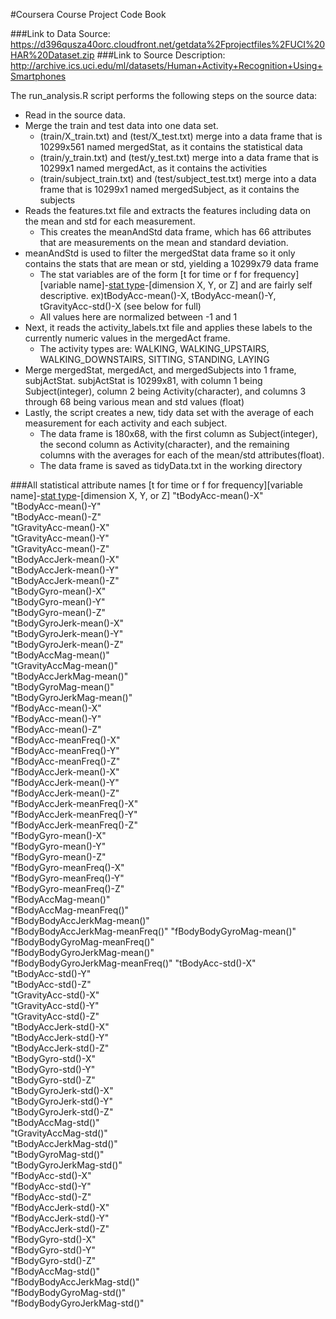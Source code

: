 #Coursera Course Project Code Book

###Link to Data Source: https://d396qusza40orc.cloudfront.net/getdata%2Fprojectfiles%2FUCI%20HAR%20Dataset.zip
###Link to Source Description: http://archive.ics.uci.edu/ml/datasets/Human+Activity+Recognition+Using+Smartphones

The run_analysis.R script performs the following steps on the source data:
* Read in the source data.
* Merge the train and test data into one data set.
	* (train/X_train.txt) and (test/X_test.txt) merge into a data frame that is 10299x561 named mergedStat, as it contains the statistical data
	* (train/y_train.txt) and (test/y_test.txt) merge into a data frame that is 10299x1 named mergedAct, as it contains the activities
	* (train/subject_train.txt) and (test/subject_test.txt) merge into a data frame that is 10299x1 named mergedSubject, as it contains the subjects
* Reads the features.txt file and extracts the features including data on the mean and std for each measurement. 
	* This creates the meanAndStd data frame, which has 66 attributes that are measurements on the mean and standard deviation.
* meanAndStd is used to filter the mergedStat data frame so it only contains the stats that are mean or std, yielding a 10299x79 data frame
	* The stat variables are of the form [t for time or f for frequency][variable name]-[stat type]()-[dimension X, Y, or Z] and are fairly self descriptive. ex)tBodyAcc-mean()-X, tBodyAcc-mean()-Y, tGravityAcc-std()-X (see below for full)
	* All values here are normalized between -1 and 1
* Next, it reads the activity_labels.txt file and applies these labels to the currently numeric values in the mergedAct frame.
	* The activity types are: WALKING, WALKING_UPSTAIRS, WALKING_DOWNSTAIRS, SITTING, STANDING, LAYING
* Merge mergedStat, mergedAct, and mergedSubjects into 1 frame, subjActStat. subjActStat is 10299x81, with column 1 being Subject(integer), column 2 being Activity(character), and columns 3 through 68 being various mean and std values (float)
* Lastly, the script creates a new, tidy data set with the average of each measurement for each activity and each subject. 
	* The data frame is 180x68, with the first column as Subject(integer), the second column as Activity(character), and the remaining columns with the averages for each of the mean/std attributes(float).
	* The data frame is saved as tidyData.txt in the working directory

###All statistical attribute names   [t for time or f for frequency][variable name]-[stat type]()-[dimension X, Y, or Z]
"tBodyAcc-mean()-X"               
"tBodyAcc-mean()-Y"              
"tBodyAcc-mean()-Z"               
"tGravityAcc-mean()-X"           
"tGravityAcc-mean()-Y"            
"tGravityAcc-mean()-Z"           
"tBodyAccJerk-mean()-X"           
"tBodyAccJerk-mean()-Y"          
"tBodyAccJerk-mean()-Z"           
"tBodyGyro-mean()-X"             
"tBodyGyro-mean()-Y"              
"tBodyGyro-mean()-Z"             
"tBodyGyroJerk-mean()-X"          
"tBodyGyroJerk-mean()-Y"         
"tBodyGyroJerk-mean()-Z"          
"tBodyAccMag-mean()"             
"tGravityAccMag-mean()"           
"tBodyAccJerkMag-mean()"         
"tBodyGyroMag-mean()"             
"tBodyGyroJerkMag-mean()"        
"fBodyAcc-mean()-X"               
"fBodyAcc-mean()-Y"              
"fBodyAcc-mean()-Z"               
"fBodyAcc-meanFreq()-X"          
"fBodyAcc-meanFreq()-Y"           
"fBodyAcc-meanFreq()-Z"          
"fBodyAccJerk-mean()-X"           
"fBodyAccJerk-mean()-Y"          
"fBodyAccJerk-mean()-Z"           
"fBodyAccJerk-meanFreq()-X"      
"fBodyAccJerk-meanFreq()-Y"       
"fBodyAccJerk-meanFreq()-Z"      
"fBodyGyro-mean()-X"              
"fBodyGyro-mean()-Y"             
"fBodyGyro-mean()-Z"              
"fBodyGyro-meanFreq()-X"         
"fBodyGyro-meanFreq()-Y"          
"fBodyGyro-meanFreq()-Z"         
"fBodyAccMag-mean()"              
"fBodyAccMag-meanFreq()"         
"fBodyBodyAccJerkMag-mean()"      
"fBodyBodyAccJerkMag-meanFreq()" 
"fBodyBodyGyroMag-mean()"         
"fBodyBodyGyroMag-meanFreq()"    
"fBodyBodyGyroJerkMag-mean()"     
"fBodyBodyGyroJerkMag-meanFreq()"
"tBodyAcc-std()-X"                
"tBodyAcc-std()-Y"               
"tBodyAcc-std()-Z"                
"tGravityAcc-std()-X"            
"tGravityAcc-std()-Y"             
"tGravityAcc-std()-Z"            
"tBodyAccJerk-std()-X"            
"tBodyAccJerk-std()-Y"           
"tBodyAccJerk-std()-Z"            
"tBodyGyro-std()-X"              
"tBodyGyro-std()-Y"               
"tBodyGyro-std()-Z"              
"tBodyGyroJerk-std()-X"           
"tBodyGyroJerk-std()-Y"          
"tBodyGyroJerk-std()-Z"           
"tBodyAccMag-std()"              
"tGravityAccMag-std()"            
"tBodyAccJerkMag-std()"          
"tBodyGyroMag-std()"              
"tBodyGyroJerkMag-std()"         
"fBodyAcc-std()-X"                
"fBodyAcc-std()-Y"               
"fBodyAcc-std()-Z"                
"fBodyAccJerk-std()-X"           
"fBodyAccJerk-std()-Y"            
"fBodyAccJerk-std()-Z"           
"fBodyGyro-std()-X"               
"fBodyGyro-std()-Y"              
"fBodyGyro-std()-Z"               
"fBodyAccMag-std()"              
"fBodyBodyAccJerkMag-std()"       
"fBodyBodyGyroMag-std()"         
"fBodyBodyGyroJerkMag-std()"  